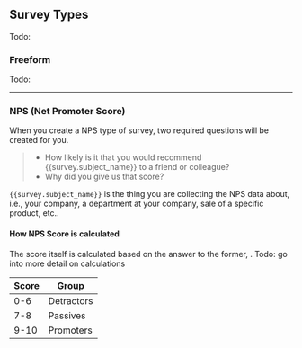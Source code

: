 ## Survey Types

Todo:

### Freeform

Todo:

---

### NPS (Net Promoter Score)

When you create a NPS type of survey, two required questions will be created for you.

> * How likely is it that you would recommend {{survey.subject_name}} to a friend or colleague?
> * Why did you give us that score?

```{{survey.subject_name}}``` is the thing you are collecting the NPS data about, i.e., your company, a department at your company, sale of a specific product, etc..

#### How NPS Score is calculated
The score itself is calculated based on the answer to the former, . Todo: go into more detail on calculations

Score | Group
--- | ---
0-6 | Detractors
7-8 | Passives
9-10 | Promoters
